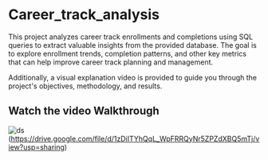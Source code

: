 # Career_track_analysis

This project analyzes career track enrollments and completions using SQL queries to extract valuable insights from the provided database. The goal is to explore enrollment trends, completion patterns, and other key metrics that can help improve career track planning and management.

Additionally, a visual explanation video is provided to guide you through the project's objectives, methodology, and results.

## Watch the video Walkthrough
![ds](https://github.com/user-attachments/assets/7685efb7-ebf6-4d2e-bce8-08c7822d6ace)(https://drive.google.com/file/d/1zDiITYhQqL_WpFRRQyNr5ZPZdXBQ5mTj/view?usp=sharing)

